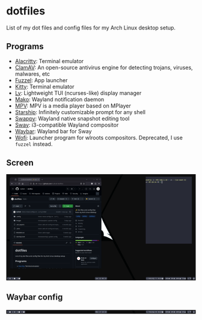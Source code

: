 # dotfiles

List of my dot files and config files for my Arch Linux desktop setup.

## Programs

- [Alacritty](https://github.com/alacritty/alacritty): Terminal emulator
- [ClamAV](https://www.clamav.net/): An open-source antivirus engine for detecting trojans, viruses, malwares, etc
- [Fuzzel](https://codeberg.org/dnkl/fuzzel): App launcher
- [Kitty](https://github.com/kovidgoyal/kitty): Terminal emulator
- [Ly](https://github.com/fairyglade/ly): Lightweight TUI (ncurses-like) display manager 
- [Mako](https://github.com/emersion/mako): Wayland notification daemon
- [MPV](https://mpv.io/): MPV is a media player based on MPlayer 
- [Starship](https://github.com/starship/starship): Infinitely customizable prompt for any shell
- [Swappy](https://github.com/jtheoof/swappy): Wayland native snapshot editing tool 
- [Sway](https://github.com/swaywm/sway): i3-compatible Wayland compositor
- [Waybar](https://github.com/Alexays/Waybar): Wayland bar for Sway
- [Wofi](https://hg.sr.ht/~scoopta/wofi): Launcher program for wlroots compositors. Deprecated, I use `fuzzel` instead.

## Screen

![screen](./images/screen.png)

## Waybar config

![waybar](./images/image.png)
